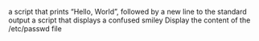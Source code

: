 a script that prints “Hello, World”, followed by a new line to the standard output
a script that displays a confused smiley
Display the content of the /etc/passwd file
